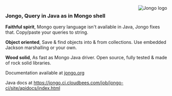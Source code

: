 <img src="https://github.com/bguerout/jongo/raw/gh-pages/assets/img/jongo_big.png" alt="Jongo logo" title="Jongo" align="right">

### Jongo, Query in Java as in Mongo shell

**Faithful spirit**, Mongo query language isn't available in Java, Jongo fixes that. Copy/paste your queries to string.

**Object oriented**, Save & find objects into & from collections. Use embedded Jackson marshalling or your own.

**Wood solid**, As fast as Mongo Java driver. Open source, fully tested & made of rock solid libraries.

Documentation available at <a href="http://www.jongo.org/">jongo.org</a>

Java docs at https://jongo.ci.cloudbees.com/job/jongo-ci/site/apidocs/index.html

